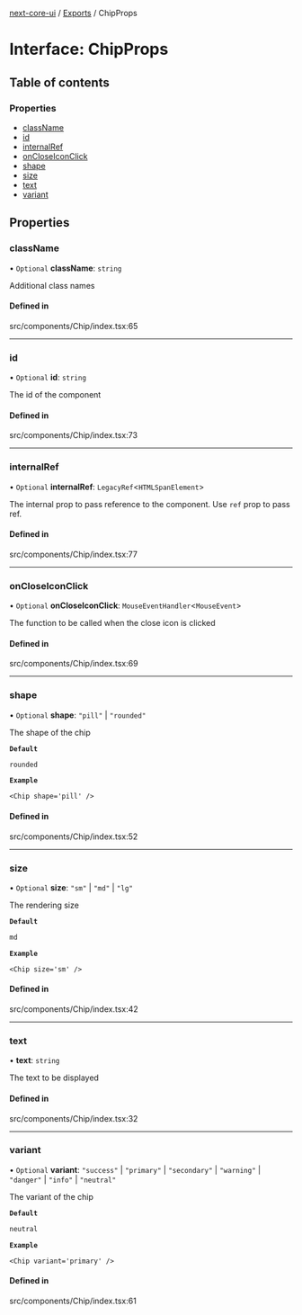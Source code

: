 [next-core-ui](../README.md) / [Exports](../modules.md) / ChipProps

# Interface: ChipProps

## Table of contents

### Properties

- [className](ChipProps.md#classname)
- [id](ChipProps.md#id)
- [internalRef](ChipProps.md#internalref)
- [onCloseIconClick](ChipProps.md#oncloseiconclick)
- [shape](ChipProps.md#shape)
- [size](ChipProps.md#size)
- [text](ChipProps.md#text)
- [variant](ChipProps.md#variant)

## Properties

### className

• `Optional` **className**: `string`

Additional class names

#### Defined in

src/components/Chip/index.tsx:65

___

### id

• `Optional` **id**: `string`

The id of the component

#### Defined in

src/components/Chip/index.tsx:73

___

### internalRef

• `Optional` **internalRef**: `LegacyRef`\<`HTMLSpanElement`\>

The internal prop to pass reference to the component. Use `ref` prop to pass ref.

#### Defined in

src/components/Chip/index.tsx:77

___

### onCloseIconClick

• `Optional` **onCloseIconClick**: `MouseEventHandler`\<`MouseEvent`\>

The function to be called when the close icon is clicked

#### Defined in

src/components/Chip/index.tsx:69

___

### shape

• `Optional` **shape**: ``"pill"`` \| ``"rounded"``

The shape of the chip

**`Default`**

```ts
rounded
```

**`Example`**

```tsx
<Chip shape='pill' />
```

#### Defined in

src/components/Chip/index.tsx:52

___

### size

• `Optional` **size**: ``"sm"`` \| ``"md"`` \| ``"lg"``

The rendering size

**`Default`**

```ts
md
```

**`Example`**

```tsx
<Chip size='sm' />
```

#### Defined in

src/components/Chip/index.tsx:42

___

### text

• **text**: `string`

The text to be displayed

#### Defined in

src/components/Chip/index.tsx:32

___

### variant

• `Optional` **variant**: ``"success"`` \| ``"primary"`` \| ``"secondary"`` \| ``"warning"`` \| ``"danger"`` \| ``"info"`` \| ``"neutral"``

The variant of the chip

**`Default`**

```ts
neutral
```

**`Example`**

```tsx
<Chip variant='primary' />
```

#### Defined in

src/components/Chip/index.tsx:61
